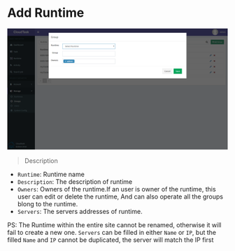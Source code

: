 # Add Runtime

![Add Group](_media/add_group.png)

> Description

- `Runtime`: Runtime name
- `Description`: The description of runtime
- `Owners`: Owners of the runtime.If an user is owner of the runtime, this user can edit or delete the runtime, And can also operate all the groups blong to the runtime.
- `Servers`: The servers addresses of runtime.

PS: The Runtime within the entire site cannot be renamed, otherwise it will fail to create a new one.
     `Servers` can be filled in either `Name` or `IP`, but the filled `Name` and `IP` cannot be duplicated, the server will match the IP first


